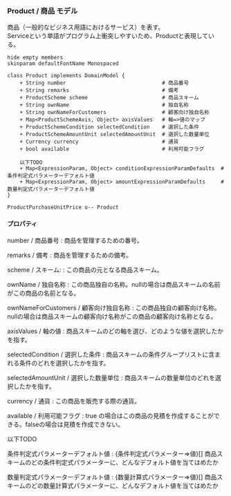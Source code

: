 ### Product / 商品 モデル

商品（一般的なビジネス用語におけるサービス）を表す。  
Serviceという単語がプログラム上衝突しやすいため、Productと表現している。

```plantuml
hide empty members
skinparam defaultFontName Monospaced

class Product implements DomainModel {
    + String number                               # 商品番号
    + String remarks                              # 備考
    + ProductScheme scheme                        # 商品スキーム
    + String ownName                              # 独自名称
    + String ownNameForCustomers                  # 顧客向け独自名称
    + Map<ProductSchemeAxis, Object> axisValues   # 軸=>値のマップ
    + ProductSchemeCondition selectedCondition    # 選択した条件
    + ProductSchemeAmountUnit selectedAmountUnit  # 選択した数量単位
    + Currency currency                           # 通貨
    + bool available                              # 利用可能フラグ

    以下TODO
    + Map<ExpressionParam, Object> conditionExpressionParamDefaults  # 条件判定式パラメーターデフォルト値
    + Map<ExpressionParam, Object> amountExpressionParamDefaults     # 数量判定式パラメーターデフォルト値
}

ProductPurchaseUnitPrice o-- Product
```

#### プロパティ

number / 商品番号
: 商品を管理するための番号。

remarks / 備考
: 商品を管理するための備考。

scheme / スキーム:
: この商品の元となる商品スキーム。

ownName / 独自名称
: この商品独自の名称。nullの場合は商品スキームの名前がこの商品の名前となる。

ownNameForCustomers / 顧客向け独自名称 
: この商品独自の顧客向け名称。nullの場合は商品スキームの顧客向け名称がこの商品の顧客向け名称となる。

axisValues / 軸の値
: 商品スキームのどの軸を選び、どのような値を選択したかを指す。

selectedCondition / 選択した条件
: 商品スキームの条件グループリストに含まれる条件のどれを選択したかを指す。

selectedAmountUnit / 選択した数量単位
: 商品スキームの数量単位のどれを選択したかを指す。

currency / 通貨
: この商品を販売する際の通貨。

available / 利用可能フラグ
: true の場合はこの商品の見積を作成することができる。falseの場合は見積を作成できない。

以下TODO

条件判定式パラメーターデフォルト値
: {条件判定式パラメーター=>値}[] 商品スキームのどの条件判定式パラメーターに、どんなデフォルト値を当てはめたか

数量判定式パラメーターデフォルト値
: {数量計算式パラメーター=>値}[] 商品スキームのどの数量計算式パラメーターに、どんなデフォルト値を当てはめたか
